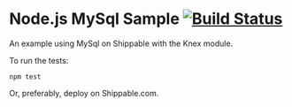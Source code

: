 Node.js MySql Sample
[![Build Status](https://apibeta.shippable.com/projects/5373de85f39baf5a00c05ade/badge/master)](https://beta.shippable.com/projects/5373de85f39baf5a00c05ade)
=================

An example using MySql on Shippable with the Knex module.

To run the tests:

`npm test`

Or, preferably, deploy on Shippable.com.

